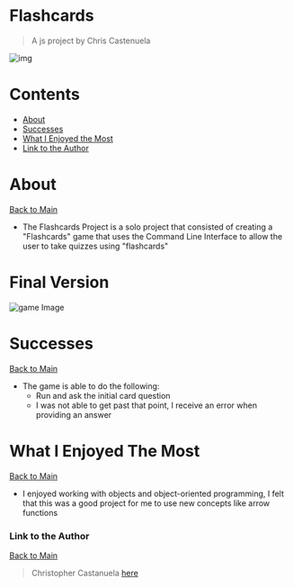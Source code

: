 <a name="mainContents"></a>
# Flashcards
> A js project by Chris Castenuela

![img](https://www.thewritingnut.com/wp-content/uploads/2011/02/colored-index-cards.jpg)

# Contents 

* [About](#about)
* [Successes](#successes)
* [What I Enjoyed the Most](#wwetm)
* [Link to the Author](#ltta)

# About 

<a name="about"></a>

[Back to Main](#mainContents)
<ul>
    <li>The Flashcards Project is a solo project that consisted of creating a "Flashcards" game that uses the Command Line Interface to allow the user to take quizzes using "flashcards"</li>
</ul>

# Final Version
![game Image](https://github.com/Chriscastanuela/flashcards-starter/blob/main/Screen%20Shot%202020-08-20%20at%208.54.42%20PM.png?raw=true)
# Successes

<a name="successes"></a>

[Back to Main](#mainContents)
<ul>
    <li>The game is able to do the following:
        <ul>
            <li>Run and ask the initial card question</li>
            <li>I was not able to get past that point, I receive an error when providing an answer</li>
        </ul>
</ul>

# What I Enjoyed The Most

<a name="wwetm"></a>

[Back to Main](#mainContents)
<ul>
    <li>I enjoyed working with objects and object-oriented programming, I felt that this was a good project for me to use new concepts like arrow functions
</ul>

### Link to the Author

<a name="ltta"></a>

[Back to Main](#mainContents)

> Christopher Castanuela [here](https://github.com/Chriscastanuela?tab=repositories)